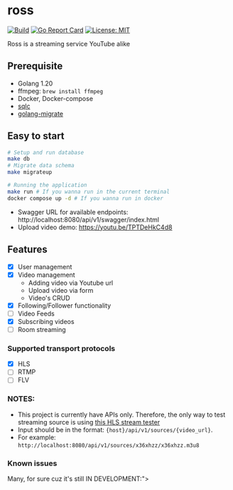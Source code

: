 # ross
[![Build](https://github.com/rovn208/ross/actions/workflows/test.yml/badge.svg?branch=master)](https://github.com/rovn208/ross/actions/workflows/test.yml/badge.svg?branch=master)
[![Go Report Card](https://goreportcard.com/badge/github.com/rovn208/ross)](https://goreportcard.com/report/github.com/rovn208/ross)
[![License: MIT](https://img.shields.io/badge/License-MIT-yellow.svg)](https://github.com/rovn208/ross/blob/master/LICENSE)

Ross is a streaming service YouTube alike

## Prerequisite

- Golang 1.20
- ffmpeg: `brew install ffmpeg`
- Docker, Docker-compose
- [sqlc](https://github.com/sqlc-dev/sqlc)
- [golang-migrate](https://github.com/golang-migrate/migrate)

## Easy to start
```bash
# Setup and run database
make db
# Migrate data schema
make migrateup

# Running the application
make run # If you wanna run in the current terminal
docker compose up -d # If you wanna run in docker
```

- Swagger URL for available endpoints: http://localhost:8080/api/v1/swagger/index.html 
- Upload video demo: https://youtu.be/TPTDeHkC4d8
## Features
- [x] User management
- [x] Video management
  - Adding video via Youtube url
  - Upload video via form
  - Video's CRUD
- [x] Following/Follower functionality
- [ ] Video Feeds
- [x] Subscribing videos
- [ ] Room streaming

### Supported transport protocols
- [x] HLS
- [ ] RTMP
- [ ] FLV

### NOTES:
- This project is currently have APIs only. Therefore, the only way to test streaming source is using [this HLS stream tester](https://hlsjs-dev.video-dev.org/demo/)
- Input should be in the format: `{host}/api/v1/sources/{video_url}`.
- For example: `http://localhost:8080/api/v1/sources/x36xhzz/x36xhzz.m3u8`

### Known issues
Many, for sure cuz it's still IN DEVELOPMENT:">
